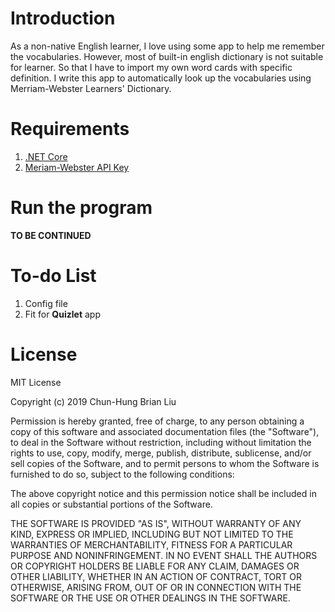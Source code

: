 # Introduction
As a non-native English learner, I love using some app to help me remember the vocabularies. However, most of built-in english dictionary is not suitable for learner. So that I have to import my own word cards with specific definition. I write this app to automatically look up the vocabularies using Merriam-Webster Learners' Dictionary. 

# Requirements 
1. [.NET Core](https://dotnet.microsoft.com/download)
2. [Meriam-Webster API Key](https://dictionaryapi.com/products/api-learners-dictionary)

# Run the program
**TO BE CONTINUED**

# To-do List
1. Config file
2. Fit for **Quizlet** app

# License
MIT License

Copyright (c) 2019 Chun-Hung Brian Liu

Permission is hereby granted, free of charge, to any person obtaining a copy
of this software and associated documentation files (the "Software"), to deal
in the Software without restriction, including without limitation the rights
to use, copy, modify, merge, publish, distribute, sublicense, and/or sell
copies of the Software, and to permit persons to whom the Software is
furnished to do so, subject to the following conditions:

The above copyright notice and this permission notice shall be included in all
copies or substantial portions of the Software.

THE SOFTWARE IS PROVIDED "AS IS", WITHOUT WARRANTY OF ANY KIND, EXPRESS OR
IMPLIED, INCLUDING BUT NOT LIMITED TO THE WARRANTIES OF MERCHANTABILITY,
FITNESS FOR A PARTICULAR PURPOSE AND NONINFRINGEMENT. IN NO EVENT SHALL THE
AUTHORS OR COPYRIGHT HOLDERS BE LIABLE FOR ANY CLAIM, DAMAGES OR OTHER
LIABILITY, WHETHER IN AN ACTION OF CONTRACT, TORT OR OTHERWISE, ARISING FROM,
OUT OF OR IN CONNECTION WITH THE SOFTWARE OR THE USE OR OTHER DEALINGS IN THE
SOFTWARE.